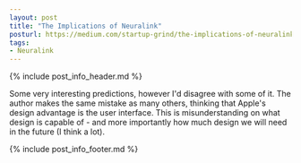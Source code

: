 ```yaml
---
layout: post
title: "The Implications of Neuralink"
posturl: https://medium.com/startup-grind/the-implications-of-neuralink-1409fa277487
tags:
- Neuralink
---
```


{% include post_info_header.md %}

Some very interesting predictions, however I'd disagree with some of it. The author makes the same mistake as many others, thinking that Apple's design advantage is the user interface. This is misunderstanding on what design is capable of - and more importantly how much design we will need in the future (I think a lot).

<!--more-->
{% include post_info_footer.md %}
